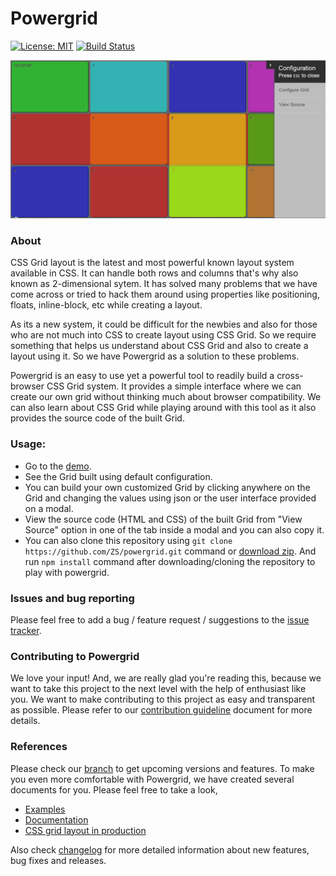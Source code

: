 # Powergrid
[![License: MIT](https://img.shields.io/badge/License-MIT-yellow.svg)](https://opensource.org/licenses/MIT)
[![Build Status](https://travis-ci.com/ZS/powergrid.svg?branch=master)](https://travis-ci.com/ZS/powergrid)


![screen](screens/shot1.PNG)

### About
CSS Grid layout is the latest and most powerful known layout system available in CSS. It can handle both rows and columns that's why also known as 2-dimensional sytem. It has solved many problems that we have come across or tried to hack them around using properties like positioning, floats, inline-block, etc while creating a layout. 

As its a new system, it could be difficult for the newbies and also for those who are not much into CSS to create layout using CSS Grid. So we require something that helps us understand about CSS Grid and also to create a layout using it. So we have Powergrid as a solution to these problems.     

Powergrid is an easy to use yet a powerful tool to readily build a cross-browser CSS Grid system. It provides a simple interface where we can create our own grid without thinking much about browser compatibility. We can also learn about CSS Grid while playing around with this tool as it also provides the source code of the built Grid.   


### Usage:
  - Go to the [demo](https://zs.github.io/powergrid/).
  - See the Grid built using default configuration.
  - You can build your own customized Grid by clicking anywhere on the Grid and changing the values using json or the user interface provided on a modal.
  - View the source code (HTML and CSS) of the built Grid from "View Source" option in one of the tab inside a modal and you can also copy it.
  - You can also clone this repository using `git clone https://github.com/ZS/powergrid.git` command or [download zip](https://github.com/ZS/powergrid/archive/master.zip). And run `npm install` command after downloading/cloning the repository to play with powergrid.


### Issues and bug reporting 
Please feel free to add a bug / feature request / suggestions to the [issue tracker](https://github.com/ZS/powergrid/issues). 

### Contributing to Powergrid
We love your input! And, we are really glad you're reading this, because we want to take this project to the next level with the help of enthusiast like you. We want to make contributing to this project as easy and transparent as possible. Please refer to our [contribution guideline](https://github.com/ZS/powergrid/blob/master/CONTRIBUTING.md) document for more details.

### References
Please check our [branch](https://github.com/ZS/powergrid) to get upcoming versions and features. To make you even more comfortable with Powergrid, we have created several documents for you. Please feel free to take a look,

- [Examples](https://github.com/ZS/powergrid/wiki/Examples)
- [Documentation](https://github.com/ZS/powergrid/wiki/Documentation)
- [CSS grid layout in production](https://github.com/ZS/powergrid/wiki/CSS-grid-layout-in-production)

Also check [changelog](https://github.com/ZS/powergrid/blob/master/CHANGELOG.md) for more detailed information about new features, bug fixes and releases.

